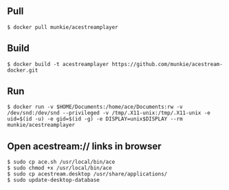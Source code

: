 ## Pull

    $ docker pull munkie/acestreamplayer

## Build

    $ docker build -t acestreamplayer https://github.com/munkie/acestream-docker.git

## Run

    $ docker run -v $HOME/Documents:/home/ace/Documents:rw -v /dev/snd:/dev/snd --privileged -v /tmp/.X11-unix:/tmp/.X11-unix -e uid=$(id -u) -e gid=$(id -g) -e DISPLAY=unix$DISPLAY --rm munkie/acestreamplayer

## Open acestream:// links in browser

    $ sudo cp ace.sh /usr/local/bin/ace
    $ sudo chmod +x /usr/local/bin/ace
    $ sudo cp acestream.desktop /usr/share/applications/
    $ sudo update-desktop-database
